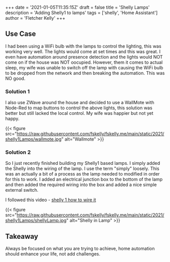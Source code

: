 +++
date = '2021-01-05T11:35:15Z'
draft = false
title = 'Shelly Lamps'
description = 'Adding Shelly1 to lamps'
tags = ['shelly', 'Home Assistant']
author = 'Fletcher Kelly'
+++

## Use Case

I had been using a WiFi bulb with the lamps to control the lighting, this was working very well. The lights would come at set times and this was great. I even have automation around presence detection and the lights would NOT come on if the house was NOT oocupied. However, them it comes to actual sleep, my wife was unable to switch off the lamp with causing the WiFi bulb to be dropped from the network and then breaking the automation. This was NO good.

### Solution 1

I also use ZWave around the house and decided to use a WallMote with Node-Red to map buttons to control the above lights, this solution was better but still lacked the local control. My wife was happier but not yet happy.

{{< figure src="https://raw.githubusercontent.com/fskelly/fskelly.me/main/static/2021/shelly1Lamps/wallmote.jpg" alt="Wallmote" >}}

### Solution 2

So I just recently finished building my Shelly1 based lamps. I simply added the Shelly into the wiring of the lamp. I use the term "simply" loosely. This was an actually a bit of a process as the lamp needed to modified in order for this to work. I added an electrical junction box to the bottom of the lamp and then added the required wiring into the box and added a nice simple external switch.

I followed this video - [shelly 1 how to wire it](https://www.youtube.com/watch?v=CtHo1lIo4_Q)

<!-- {{< figure src="/images/2021/shelly1Lamps/shellyLamp.jpg" title="Shelly in Lamp" class="left" >}} -->

{{< figure src="https://raw.githubusercontent.com/fskelly/fskelly.me/main/static/2021/shelly1Lamps/shellyLamp.jpg" alt="Shelly in Lamp" >}}

## Takeaway

Always be focused on what you are trying to achieve, home automation should enhance your life, not add challenges.
